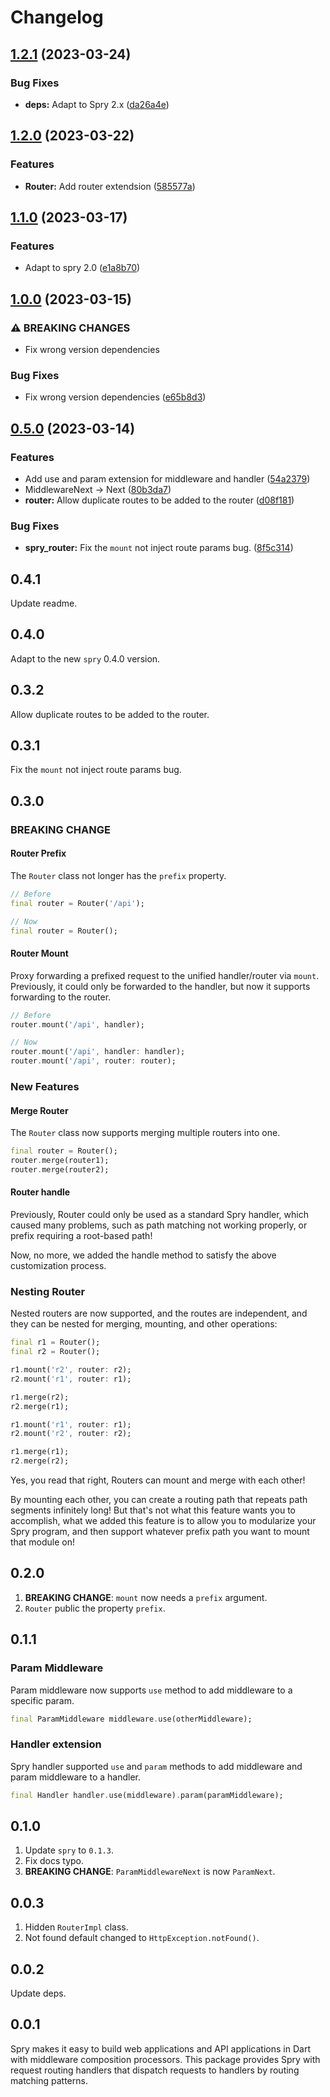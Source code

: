 # Changelog

## [1.2.1](https://github.com/odroe/spry/compare/spry_router-v1.2.0...spry_router-v1.2.1) (2023-03-24)


### Bug Fixes

* **deps:** Adapt to Spry 2.x ([da26a4e](https://github.com/odroe/spry/commit/da26a4edf7dafefb1d85cdc9fe6c875f460934b5))

## [1.2.0](https://github.com/odroe/spry/compare/spry_router-v1.1.0...spry_router-v1.2.0) (2023-03-22)


### Features

* **Router:** Add router extendsion ([585577a](https://github.com/odroe/spry/commit/585577a571ce0565e2ba3d7b7ebf92257780116b))

## [1.1.0](https://github.com/odroe/spry/compare/spry_router-v1.0.0...spry_router-v1.1.0) (2023-03-17)

### Features

- Adapt to spry 2.0 ([e1a8b70](https://github.com/odroe/spry/commit/e1a8b70fe0a810912bd7432c2e2d9cd782298354))

## [1.0.0](https://github.com/odroe/spry/compare/spry_router-v0.5.0...spry_router-v1.0.0) (2023-03-15)

### ⚠ BREAKING CHANGES

- Fix wrong version dependencies

### Bug Fixes

- Fix wrong version dependencies ([e65b8d3](https://github.com/odroe/spry/commit/e65b8d3185dd63e5fc99e6292fe6497e8ff9a8a1))

## [0.5.0](https://github.com/odroe/spry/compare/spry_router-v0.4.1...spry_router-v0.5.0) (2023-03-14)

### Features

- Add use and param extension for middleware and handler ([54a2379](https://github.com/odroe/spry/commit/54a2379f8539f6db673b873e81e598e9b2239fb9))
- MiddlewareNext -&gt; Next ([80b3da7](https://github.com/odroe/spry/commit/80b3da7927ad855032c8f3af2d965db5b2217c5f))
- **router:** Allow duplicate routes to be added to the router ([d08f181](https://github.com/odroe/spry/commit/d08f181329dff0106c4de7ec248e0c34af1ae223))

### Bug Fixes

- **spry_router:** Fix the `mount` not inject route params bug. ([8f5c314](https://github.com/odroe/spry/commit/8f5c314f64e4da7a85eee836465cf87a01462b1a))

## 0.4.1

Update readme.

## 0.4.0

Adapt to the new `spry` 0.4.0 version.

## 0.3.2

Allow duplicate routes to be added to the router.

## 0.3.1

Fix the `mount` not inject route params bug.

## 0.3.0

### BREAKING CHANGE

#### Router Prefix

The `Router` class not longer has the `prefix` property.

```dart
// Before
final router = Router('/api');

// Now
final router = Router();
```

#### Router Mount

Proxy forwarding a prefixed request to the unified handler/router via `mount`. Previously, it could only be forwarded to the handler, but now it supports forwarding to the router.

```dart
// Before
router.mount('/api', handler);

// Now
router.mount('/api', handler: handler);
router.mount('/api', router: router);
```

### New Features

#### Merge Router

The `Router` class now supports merging multiple routers into one.

```dart
final router = Router();
router.merge(router1);
router.merge(router2);
```

#### Router handle

Previously, Router could only be used as a standard Spry handler, which caused many problems, such as path matching not working properly, or prefix requiring a root-based path!

Now, no more, we added the handle method to satisfy the above customization process.

### Nesting Router

Nested routers are now supported, and the routes are independent, and they can be nested for merging, mounting, and other operations:

```dart
final r1 = Router();
final r2 = Router();

r1.mount('r2', router: r2);
r2.mount('r1', router: r1);

r1.merge(r2);
r2.merge(r1);

r1.mount('r1', router: r1);
r2.mount('r2', router: r2);

r1.merge(r1);
r2.merge(r2);
```

Yes, you read that right, Routers can mount and merge with each other!

By mounting each other, you can create a routing path that repeats path segments infinitely long! But that's not what this feature wants you to accomplish, what we added this feature is to allow you to modularize your Spry program, and then support whatever prefix path you want to mount that module on!

## 0.2.0

1. **BREAKING CHANGE**: `mount` now needs a `prefix` argument.
2. `Router` public the property `prefix`.

## 0.1.1

### Param Middleware

Param middleware now supports `use` method to add middleware to a specific param.

```dart
final ParamMiddleware middleware.use(otherMiddleware);
```

### Handler extension

Spry handler supported `use` and `param` methods to add middleware and param middleware to a handler.

```dart
final Handler handler.use(middleware).param(paramMiddleware);
```

## 0.1.0

1. Update `spry` to `0.1.3`.
2. Fix docs typo.
3. **BREAKING CHANGE**: `ParamMiddlewareNext` is now `ParamNext`.

## 0.0.3

1. Hidden `RouterImpl` class.
2. Not found default changed to `HttpException.notFound()`.

## 0.0.2

Update deps.

## 0.0.1

Spry makes it easy to build web applications and API applications in Dart with middleware composition processors. This package provides Spry with request routing handlers that dispatch requests to handlers by routing matching patterns.
